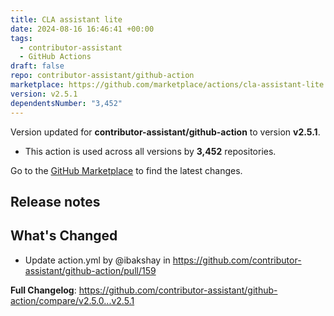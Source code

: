```yaml
---
title: CLA assistant lite
date: 2024-08-16 16:46:41 +00:00
tags:
  - contributor-assistant
  - GitHub Actions
draft: false
repo: contributor-assistant/github-action
marketplace: https://github.com/marketplace/actions/cla-assistant-lite
version: v2.5.1
dependentsNumber: "3,452"
---
```



Version updated for **contributor-assistant/github-action** to version **v2.5.1**.
- This action is used across all versions by **3,452** repositories.

Go to the [GitHub Marketplace](https://github.com/marketplace/actions/cla-assistant-lite) to find the latest changes.

## Release notes

## What's Changed
* Update action.yml by @ibakshay in https://github.com/contributor-assistant/github-action/pull/159


**Full Changelog**: https://github.com/contributor-assistant/github-action/compare/v2.5.0...v2.5.1

